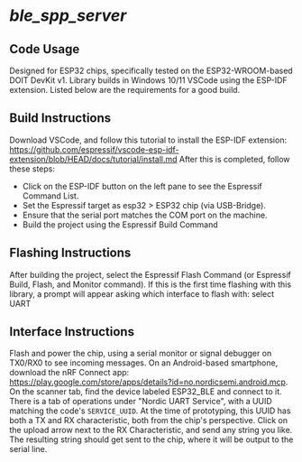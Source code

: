 # _ble_spp_server_

## Code Usage
Designed for ESP32 chips, specifically tested on the ESP32-WROOM-based DOIT DevKit v1. Library builds in Windows 10/11 VSCode using 
the ESP-IDF extension. Listed below are the requirements for a good build.

## Build Instructions
Download VSCode, and follow this tutorial to install the ESP-IDF extension: 
https://github.com/espressif/vscode-esp-idf-extension/blob/HEAD/docs/tutorial/install.md After this is completed, follow these steps:
- Click on the ESP-IDF button on the left pane to see the Espressif Command List.
- Set the Espressif target as esp32 > ESP32 chip (via USB-Bridge).
- Ensure that the serial port matches the COM port on the machine.
- Build the project using the Espressif Build Command

## Flashing Instructions
After building the project, select the Espressif Flash Command (or Espressif Build, Flash, and Monitor command). If this is the first time
flashing with this library, a prompt will appear asking which interface to flash with: select UART

## Interface Instructions
Flash and power the chip, using a serial monitor or signal debugger on TX0/RX0 to see incoming messages. On an Android-based smartphone, download the nRF Connect app: https://play.google.com/store/apps/details?id=no.nordicsemi.android.mcp. On the scanner tab, find the device labeled ESP32_BLE and connect to it. There is a tab of operations under "Nordic UART Service", with a UUID matching the code's `SERVICE_UUID`. At the time of prototyping, this UUID has both a TX and RX characteristic, both from the chip's perspective. Click on the upload arrow next to the RX Characteristic, and send any string you like. The resulting string should get sent to the chip, where it will be output to the serial line.